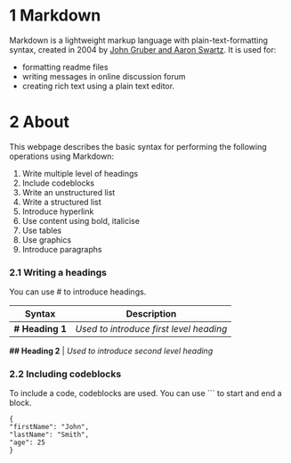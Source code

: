 # 1 Markdown
Markdown is a lightweight markup language with plain-text-formatting syntax, created in 2004 by [John Gruber and Aaron Swartz](https://en.wikipedia.org/wiki/Markdown). It is used for: 
- formatting readme files
- writing messages in online discussion forum
- creating rich text using a plain text editor.

# 2 About 
This webpage describes the basic syntax for performing the following operations using Markdown:
1. Write multiple level of headings
2. Include codeblocks
3. Write an unstructured list
4. Write a structured list
4. Introduce hyperlink
4. Use content using bold, italicise 
4. Use tables
4. Use graphics
4. Introduce paragraphs

### 2.1 Writing a headings
You can use # to introduce headings. 

  **Syntax** | **Description**
  -----------------|-----------------------------------------
  **# Heading 1**  | _Used to introduce first level heading_ 
  
   **## Heading 2** | _Used to introduce second level heading_
  
  
### 2.2 Including codeblocks
To include a code, codeblocks are used. You can use  ```  to start and end a block.
  
  ```
{
  "firstName": "John",
  "lastName": "Smith",
  "age": 25
}
```
